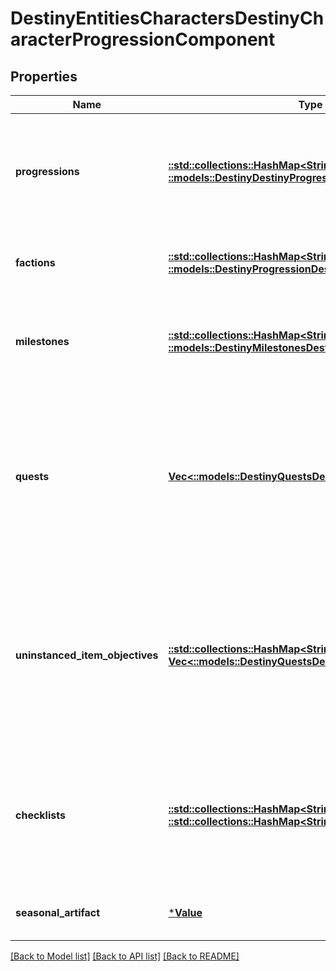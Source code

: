 # DestinyEntitiesCharactersDestinyCharacterProgressionComponent

## Properties
Name | Type | Description | Notes
------------ | ------------- | ------------- | -------------
**progressions** | [**::std::collections::HashMap<String, ::models::DestinyDestinyProgression>**](Destiny.DestinyProgression.md) | A Dictionary of all known progressions for the Character, keyed by the Progression&#39;s hash.  Not all progressions have user-facing data, but those who do will have that data contained in the DestinyProgressionDefinition. | [optional] [default to null]
**factions** | [**::std::collections::HashMap<String, ::models::DestinyProgressionDestinyFactionProgression>**](Destiny.Progression.DestinyFactionProgression.md) | A dictionary of all known Factions, keyed by the Faction&#39;s hash. It contains data about this character&#39;s status with the faction. | [optional] [default to null]
**milestones** | [**::std::collections::HashMap<String, ::models::DestinyMilestonesDestinyMilestone>**](Destiny.Milestones.DestinyMilestone.md) | Milestones are related to the simple progressions shown in the game, but return additional and hopefully helpful information for users about the specifics of the Milestone&#39;s status. | [optional] [default to null]
**quests** | [**Vec<::models::DestinyQuestsDestinyQuestStatus>**](Destiny.Quests.DestinyQuestStatus.md) | If the user has any active quests, the quests&#39; statuses will be returned here.   Note that quests have been largely supplanted by Milestones, but that doesn&#39;t mean that they won&#39;t make a comeback independent of milestones at some point.   (Fun fact: quests came back as I feared they would, but we never looped back to populate this... I&#39;m going to put that in the backlog.) | [optional] [default to null]
**uninstanced_item_objectives** | [**::std::collections::HashMap<String, Vec<::models::DestinyQuestsDestinyObjectiveProgress>>**](array.md) | Sometimes, you have items in your inventory that don&#39;t have instances, but still have Objective information. This provides you that objective information for uninstanced items.   This dictionary is keyed by the item&#39;s hash: which you can use to look up the name and description for the overall task(s) implied by the objective. The value is the list of objectives for this item, and their statuses. | [optional] [default to null]
**checklists** | [**::std::collections::HashMap<String, ::std::collections::HashMap<String, bool>>**](map.md) | The set of checklists that can be examined for this specific character, keyed by the hash identifier of the Checklist (DestinyChecklistDefinition)  For each checklist returned, its value is itself a Dictionary keyed by the checklist&#39;s hash identifier with the value being a boolean indicating if it&#39;s been discovered yet. | [optional] [default to null]
**seasonal_artifact** | [***Value**](Value.md) | Data related to your progress on the current season&#39;s artifact that can vary per character. | [optional] [default to null]

[[Back to Model list]](../README.md#documentation-for-models) [[Back to API list]](../README.md#documentation-for-api-endpoints) [[Back to README]](../README.md)


